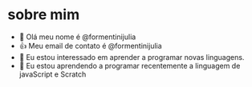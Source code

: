  # sobre mim
- 👋 Olá meu nome é @formentinijulia
- 👍 Meu email de contato é @formentinijulia
- 👀 Eu estou interessado em aprender a programar novas linguagens.
- 🌱 Eu estou aprendendo a programar recentemente a linguagem de javaScript e Scratch
